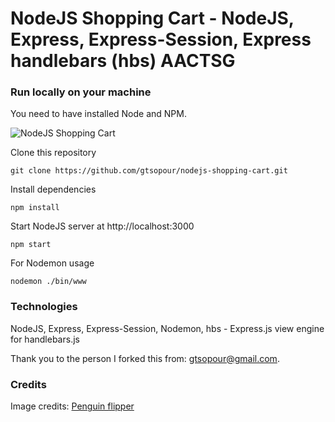 # NodeJS Shopping Cart - NodeJS, Express, Express-Session, Express handlebars (hbs) AACTSG

### Run locally on your machine
You need to have installed Node and NPM.

![NodeJS Shopping Cart](/data/nodejs-cart-1.png?raw=true "NodeJS Shopping Cart")

Clone this repository
``` shell
git clone https://github.com/gtsopour/nodejs-shopping-cart.git
```

Install dependencies
``` shell
npm install
```

Start NodeJS server at http://localhost:3000
``` shell
npm start
```

For Nodemon usage
``` shell
nodemon ./bin/www
```

### Technologies
NodeJS, Express, Express-Session, Nodemon, hbs - Express.js view engine for handlebars.js

Thank you to the person I forked this from: gtsopour@gmail.com. 

### Credits

Image credits:
[Penguin flipper](https://ejphoto.com/images_FK/FK_KingPenguin40.jpg)
